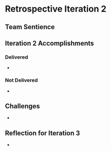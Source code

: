 # Retrospective Iteration 2
## Team Sentience

## __Iteration 2 Accomplishments__
### Delivered
- 

### Not Delivered
- 

## Challenges
- 

## Reflection for Iteration 3
- 
